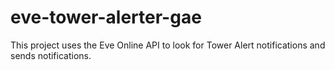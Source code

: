 eve-tower-alerter-gae
=====================

This project uses the Eve Online API to look for Tower Alert notifications and sends notifications.
